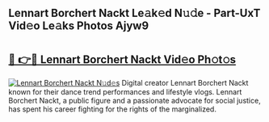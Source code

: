## Lennart Borchert Nackt Le𝚊k𝚎d N𝚞𝚍e - Part-UxT Vid𝚎o Le𝚊ks Photos Ajyw9

# <h2><a href="http://fb6kfd.evod.top/?m=Lennart+Borchert+Nackt">🔗 👉🔴 Lennart Borchert Nackt Vid𝚎o Ph𝚘t𝚘s</a></h2>

[![Lennart Borchert Nackt N𝚞d𝚎s](https://i.imgur.com/8V9OHl7.gif)](http://fb6kfd.evod.top/?m=Lennart+Borchert+Nackt)
Digital creator Lennart Borchert Nackt known for their dance trend performances and lifestyle vlogs. Lennart Borchert Nackt, a public figure and a passionate advocate for social justice, has spent his career fighting for the rights of the marginalized. 
